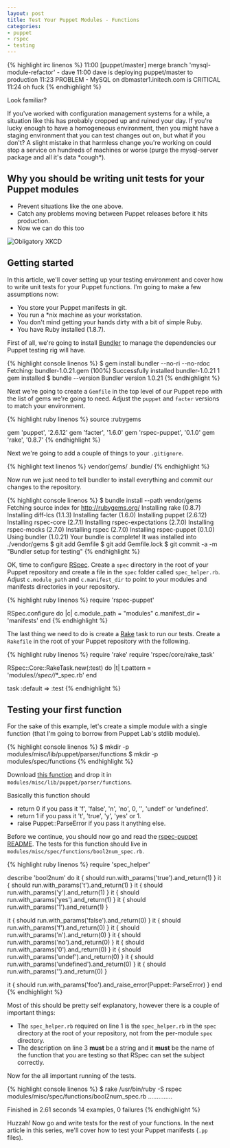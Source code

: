 ```yaml
---
layout: post
title: Test Your Puppet Modules - Functions
categories:
- puppet
- rspec
- testing
---
```


{% highlight irc linenos %}
11:00 <hubot> [puppet/master] merge branch 'mysql-module-refactor' - dave
11:00 <hubot> dave is deploying puppet/master to production
11:23 <nagios> PROBLEM - MySQL on dbmaster1.initech.com is CRITICAL
11:24 <dave> oh fuck
{% endhighlight %}

Look familiar?

If you've worked with configuration management systems for a while, a situation
like this has probably cropped up and ruined your day.  If you're lucky
enough to have a homogeneous environment, then you might have a staging
environment that you can test changes out on, but what if you don't?  A slight
mistake in that harmless change you're working on could stop a service on
hundreds of machines or worse (purge the mysql-server package and all it's data
\*cough\*).

## Why you should be writing unit tests for your Puppet modules

 * Prevent situations like the one above.
 * Catch any problems moving between Puppet releases before it hits production.
 * Now we can do this too

![Obligatory XKCD](http://imgs.xkcd.com/comics/compiling.png)

## Getting started

In this article, we'll cover setting up your testing environment and cover how
to write unit tests for your Puppet functions.  I'm going to make a few
assumptions now:

 * You store your Puppet manifests in git.
 * You run a \*nix machine as your workstation.
 * You don't mind getting your hands dirty with a bit of simple Ruby.
 * You have Ruby installed (1.8.7).

First of all, we're going to install [Bundler](http://gembundler.com) to manage
the dependencies our Puppet testing rig will have.

{% highlight console linenos %}
$ gem install bundler --no-ri --no-rdoc
Fetching: bundler-1.0.21.gem (100%)
Successfully installed bundler-1.0.21
1 gem installed
$ bundle --version
Bundler version 1.0.21
{% endhighlight %}

Next we're going to create a `Gemfile` in the top level of our Puppet repo with
the list of gems we're going to need.  Adjust the `puppet` and `facter`
versions to match your environment.

{% highlight ruby linenos %}
source :rubygems

gem 'puppet',       '2.6.12'
gem 'facter',       '1.6.0'
gem 'rspec-puppet', '0.1.0'
gem 'rake',         '0.8.7'
{% endhighlight %}

Next we're going to add a couple of things to your `.gitignore`.

{% highlight text linenos %}
vendor/gems/
.bundle/
{% endhighlight %}

Now run we just need to tell bundler to install everything and commit our
changes to the repository.

{% highlight console linenos %}
$ bundle install --path vendor/gems
Fetching source index for http://rubygems.org/
Installing rake (0.8.7)
Installing diff-lcs (1.1.3)
Installing facter (1.6.0)
Installing puppet (2.6.12)
Installing rspec-core (2.7.1)
Installing rspec-expectations (2.7.0)
Installing rspec-mocks (2.7.0)
Installing rspec (2.7.0)
Installing rspec-puppet (0.1.0)
Using bundler (1.0.21)
Your bundle is complete! It was installed into ./vendor/gems
$ git add Gemfile
$ git add Gemfile.lock
$ git commit -a -m "Bundler setup for testing"
{% endhighlight %}

OK, time to configure [RSpec](https://www.relishapp.com/rspec).  Create
a `spec` directory in the root of your Puppet repository and create a file in
the `spec` folder called `spec_helper.rb`.  Adjust `c.module_path` and
`c.manifest_dir` to point to your modules and manifests directories in your
repository.

{% highlight ruby linenos %}
require 'rspec-puppet'

RSpec.configure do |c|
  c.module_path = "modules"
  c.manifest_dir = 'manifests'
end
{% endhighlight %}

The last thing we need to do is create a [Rake](http://rake.rubyforge.org) task
to run our tests.  Create a `Rakefile` in the root of your Puppet repository
with the following.

{% highlight ruby linenos %}
require 'rake'
require 'rspec/core/rake_task'

RSpec::Core::RakeTask.new(:test) do |t|
  t.pattern = 'modules/*/spec/*/*_spec.rb'
end

task :default => :test
{% endhighlight %}

## Testing your first function

For the sake of this example, let's create a simple module with a single
function (that I'm going to borrow from Puppet Lab's stdlib module).

{% highlight console linenos %}
$ mkdir -p modules/misc/lib/puppet/parser/functions
$ mkdir -p modules/spec/functions
{% endhighlight %}

Download [this
function](https://raw.github.com/puppetlabs/puppetlabs-stdlib/master/lib/puppet/parser/functions/bool2num.rb)
and drop it in `modules/misc/lib/puppet/parser/functions`.

Basically this function should

 * return 0 if you pass it 'f', 'false', 'n', 'no', 0, '', 'undef' or
   'undefined'.
 * return 1 if you pass it 't', 'true', 'y', 'yes' or 1.
 * raise Puppet::ParseError if you pass it anything else.

Before we continue, you should now go and read the [rspec-puppet
README](https://github.com/rodjek/rspec-puppet/blob/master/README.md).  The
tests for this function should live in `modules/misc/spec/functions/bool2num_spec.rb`.

{% highlight ruby linenos %}
require 'spec_helper'

describe 'bool2num' do
  it { should run.with_params('true').and_return(1) }
  it { should run.with_params('t').and_return(1) }
  it { should run.with_params('y').and_return(1) }
  it { should run.with_params('yes').and_return(1) }
  it { should run.with_params('1').and_return(1) }

  it { should run.with_params('false').and_return(0) }
  it { should run.with_params('f').and_return(0) }
  it { should run.with_params('n').and_return(0) }
  it { should run.with_params('no').and_return(0) }
  it { should run.with_params('0').and_return(0) }
  it { should run.with_params('undef').and_return(0) }
  it { should run.with_params('undefined').and_return(0) }
  it { should run.with_params('').and_return(0) }

  it { should run.with_params('foo').and_raise_error(Puppet::ParseError) }
end
{% endhighlight %}

Most of this should be pretty self explanatory, however there is a couple of
important things:

 * The `spec_helper.rb` required on line 1 is the `spec_helper.rb` in the
   `spec` directory at the root of your repository, not from the per-module
   `spec` directory.
 * The description on line 3 **must** be a string and it **must** be the name
   of the function that you are testing so that RSpec can set the subject
   correctly.

Now for the all important running of the tests.

{% highlight console linenos %}
$ rake
/usr/bin/ruby -S rspec modules/misc/spec/functions/bool2num_spec.rb
..............

Finished in 2.61 seconds
14 examples, 0 failures
{% endhighlight %}

Huzzah!  Now go and write tests for the rest of your functions.  In the next
article in this series, we'll cover how to test your Puppet manifests (`.pp`
files).
